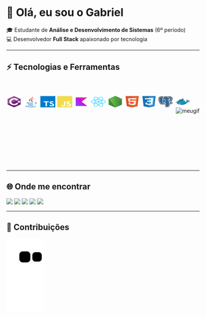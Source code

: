 # 👋 Olá, eu sou o Gabriel 
🎓 Estudante de **Análise e Desenvolvimento de Sistemas** (6º período)  
💻 Desenvolvedor **Full Stack** apaixonado por tecnologia  

---

## ⚡ Tecnologias e Ferramentas

<div style="display: inline-block; margin-top: 20px;">
  <br>
  <img align="center" alt="C#" height="30" width="40" src="https://raw.githubusercontent.com/devicons/devicon/master/icons/csharp/csharp-original.svg"/>
  <img align="center" alt="Java" height="30" width="40" src="https://raw.githubusercontent.com/devicons/devicon/master/icons/java/java-original.svg"/>
  <img align="center" alt="TypeScript" height="30" width="40" src="https://raw.githubusercontent.com/devicons/devicon/master/icons/typescript/typescript-original.svg"/>
  <img align="center" alt="JavaScript" height="30" width="40" src="https://raw.githubusercontent.com/devicons/devicon/master/icons/javascript/javascript-plain.svg"/>
  <img align="center" alt="Kotlin" height="30" width="40" src="https://raw.githubusercontent.com/devicons/devicon/master/icons/kotlin/kotlin-original.svg"/>
  <img align="center" alt="React" height="30" width="40" src="https://raw.githubusercontent.com/devicons/devicon/master/icons/react/react-original.svg"/>
  <img align="center" alt="Node.js" height="30" width="40" src="https://raw.githubusercontent.com/devicons/devicon/master/icons/nodejs/nodejs-original.svg"/>
  <img align="center" alt="HTML5" height="30" width="40" src="https://raw.githubusercontent.com/devicons/devicon/master/icons/html5/html5-original.svg"/>
  <img align="center" alt="CSS3" height="30" width="40" src="https://raw.githubusercontent.com/devicons/devicon/master/icons/css3/css3-original.svg"/>
  <img align="center" alt="PostgreSQL" height="30" width="40" src="https://raw.githubusercontent.com/devicons/devicon/master/icons/postgresql/postgresql-original.svg"/>
  <img align="center" alt="Docker" height="30" width="40" src="https://raw.githubusercontent.com/devicons/devicon/master/icons/docker/docker-original.svg"/>
  <img align="right" alt="meugif" height="150" src="https://cdn.discordapp.com/attachments/1260016855872049293/1312063632091381841/meugif.gif?ex=674b21fa&is=6749d07a&hm=9bd3f8e4571c9f5ea618499e9275e0c080886603d9e6df7fb85b21f422d65f76&"/>
</div>

---

## 🌐 Onde me encontrar  

<div>
  <a href="https://www.youtube.com/@gabrielmarcal1391" target="_blank"><img src="https://img.shields.io/badge/YouTube-FF0000?style=for-the-badge&logo=youtube&logoColor=white" target="_blank"></a>
  <a href="https://www.instagram.com/gabrielmr.7/" target="_blank"><img src="https://img.shields.io/badge/-Instagram-%23E4405F?style=for-the-badge&logo=instagram&logoColor=white" target="_blank"></a>
  <a href="https://discord.gg/PKnAUhrH" target="_blank"><img src="https://img.shields.io/badge/Discord-7289DA?style=for-the-badge&logo=discord&logoColor=white" target="_blank"></a> 
  <a href = "mailto:gabrielmarcaldev1@gmail.com"><img src="https://img.shields.io/badge/-Gmail-%23333?style=for-the-badge&logo=gmail&logoColor=white" target="_blank"></a>
  <a href="https://www.linkedin.com/in/gabriel-marcal-dev/" target="_blank"><img src="https://img.shields.io/badge/-LinkedIn-%230077B5?style=for-the-badge&logo=linkedin&logoColor=white" target="_blank"></a> 
</div>

---

## 🐍 Contribuições
<picture align="center">
  <source media="(prefers-color-scheme: dark)" srcset="https://raw.githubusercontent.com/Gabrielm221/Gabrielm221/output/github-contribution-grid-snake-dark.svg">
  <source media="(prefers-color-scheme: light)" srcset="https://raw.githubusercontent.com/Gabrielm221/Gabrielm221/output/github-contribution-grid-snake.svg">
  <img align="center" alt="github contribution grid snake animation" src="https://raw.githubusercontent.com/Gabrielm221/Gabrielm221/output/github-contribution-grid-snake.svg">
</picture>
